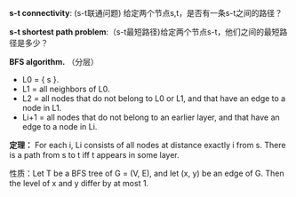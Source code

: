 __s-t connectivity__: (s-t联通问题) 给定两个节点s,t，是否有一条s-t之间的路径？

__s-t shortest path problem__:（s-t最短路径)给定两个节点s-t，他们之间的最短路径是多少？

**BFS algorithm.** （分层）
- L0 = { s }.
- L1 = all neighbors of L0.
- L2 = all nodes that do not belong to L0 or L1, and that have an edge to a node in L1.
- Li+1 = all nodes that do not belong to an earlier layer, and that have an edge to a node in Li.


**定理：** For each i, Li consists of all nodes at distance exactly i from s.  There is a path from s to t iff t appears in some layer.

性质：Let T be a BFS tree of G = (V, E), and let (x, y) be an edge of G. Then the level of x and y differ by at most 1.